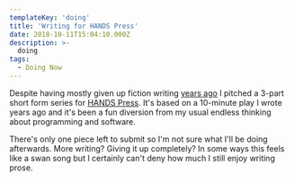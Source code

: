 ```yaml
---
templateKey: 'doing'
title: 'Writing for HANDS Press'
date: 2018-10-11T15:04:10.000Z
description: >-
  doing
tags:
  - Doing Now
---
```


Despite having mostly given up fiction writing [years ago](https://medium.com/human-parts/almost-a-lawyer-90a46374fecf) I pitched a 3-part short form series for [HANDS Press](https://www.handspress.com/). It's based on a 10-minute play I wrote years ago and it's been a fun diversion from my usual endless thinking about programming and software.

There's only one piece left to submit so I'm not sure what I'll be doing afterwards. More writing? Giving it up completely? In some ways this feels like a swan song but I certainly can't deny how much I still enjoy writing prose.
